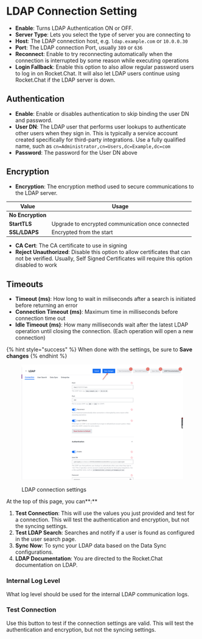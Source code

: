 # LDAP Connection Setting

* **Enable**: Turns LDAP Authentication ON or OFF.
* **Server Type**: Lets you select the type of server you are connecting to
* **Host**: The LDAP connection host, e.g. `ldap.example.com` or `10.0.0.30`
* **Port**: The LDAP connection Port, usually `389` or `636`
* **Reconnect**: Enable to try reconnecting automatically when the connection is interrupted by some reason while executing operations
* **Login Fallback**: Enable this option to also allow regular password users to log in on Rocket.Chat. It will also let LDAP users continue using Rocket.Chat if the LDAP server is down.

## Authentication

* **Enable**: Enable or disables authentication to skip binding the user DN and password.
* **User DN**: The LDAP user that performs user lookups to authenticate other users when they sign in. This is typically a service account created specifically for third-party integrations. Use a fully qualified name, such as `cn=Administrator,cn=Users,dc=Example,dc=com`
* **Password**: The password for the User DN above

## Encryption

* **Encryption**: The encryption method used to secure communications to the LDAP server.

| Value             | Usage                                             |
| ----------------- | ------------------------------------------------- |
| **No Encryption** |                                                   |
| **StartTLS**      | Upgrade to encrypted communication once connected |
| **SSL/LDAPS**     | Encrypted from the start                          |

* **CA Cert**: The CA certificate to use in signing
* **Reject Unauthorized**: Disable this option to allow certificates that can not be verified. Usually, Self Signed Certificates will require this option disabled to work

## Timeouts

* **Timeout (ms)**: How long to wait in miliseconds after a search is initiated before returning an error
* **Connection Timeout (ms)**: Maximum time in milliseconds before connection time out
* **Idle Timeout (ms)**: How many milliseconds wait after the latest LDAP operation until closing the connection. (Each operation will open a new connection)

{% hint style="success" %}
When done with the settings, be sure to **Save changes**
{% endhint %}

<figure><img src="../../../../../.gitbook/assets/LDAP connection settings.png" alt=""><figcaption><p>LDAP connection settings</p></figcaption></figure>

At the top of this page, you can**:**

1. **Test Connection**: This will use the values you just provided and test for a connection. This will test the authentication and encryption, but not the syncing settings.
2. **Test LDAP Search**: Searches and notify if a user is found as configured in the user search page.
3. **Sync Now**: To sync your LDAP data based on the Data Sync configurations.
4. **LDAP Documentation**: You are directed to the Rocket.Chat documentation on LDAP.

### Internal Log Level

What log level should be used for the internal LDAP communication logs.

### Test Connection

Use this button to test if the connection settings are valid. This will test the authentication and encryption, but not the syncing settings.
